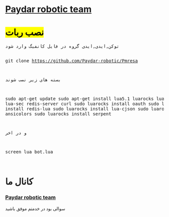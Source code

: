 <a href="telegram.me/Paydar_robotic"><h1>Paydar robotic team</h1></a>
<h1><mark>نصب ربات</mark></h1>
<pre>
توکن,ایدی,ایدی گروه در فایل کانفیگ وارد شود

git clone https://github.com/Paydar-robotic/Pmresa

بسته های زیر نصب شوند

sudo apt-get update
sudo apt-get install lua5.1 luarocks lua-socket lua-sec redis-server curl 
sudo luarocks install oauth 
sudo luarocks install redis-lua 
sudo luarocks install lua-cjson 
sudo luarocks install ansicolors 
sudo luarocks install serpent

و در اخر

screen lua bot.lua

</pre>
<h1>کانال ما</h1>
<a href="https://telegram.me/Paydar_robotic"><h3>Paydar robotic team</h3></a>

سوالی بود در خدمتم
موفق باشید
